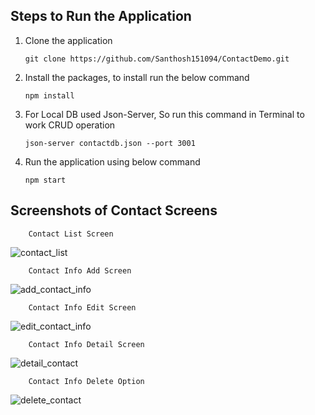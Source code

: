 ## Steps to Run the Application

1.  Clone the application

        git clone https://github.com/Santhosh151094/ContactDemo.git

2.  Install the packages, to install run the below command

        npm install

3.  For Local DB used Json-Server, So run this command in Terminal to work CRUD operation

        json-server contactdb.json --port 3001

4.  Run the application using below command

        npm start

## Screenshots of Contact Screens

        Contact List Screen

![contact_list](https://user-images.githubusercontent.com/39756478/84576549-29403580-add3-11ea-9c98-1e61a661bf71.png)

        Contact Info Add Screen

![add_contact_info](https://user-images.githubusercontent.com/39756478/84576689-53462780-add4-11ea-90e4-77dd45cc85e6.png)

        Contact Info Edit Screen

![edit_contact_info](https://user-images.githubusercontent.com/39756478/84576808-1595ce80-add5-11ea-83ce-85911e3eebda.png)

        Contact Info Detail Screen

![detail_contact](https://user-images.githubusercontent.com/39756478/84576707-7ffa3f00-add4-11ea-8c19-c279622eb714.png)

        Contact Info Delete Option

![delete_contact](https://user-images.githubusercontent.com/39756478/84576736-addf8380-add4-11ea-8b36-534cf135471e.png)
